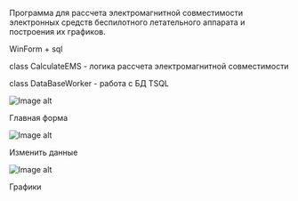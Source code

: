 Программа для рассчета электромагнитной совместимости электронных средств беспилотного летательного аппарата и построения их графиков. 

WinForm + sql

class CalculateEMS - логика рассчета электромагнитной совместимости

class DataBaseWorker - работа с БД TSQL 

![Image alt](https://downloader.disk.yandex.ru/preview/324db7d762daeb9b3d4ff2a66127ae174f9470fbe67650692ebe1ffa27272eb3/5e9e62be/Z6NyI79L7EUByRQIKNsiA7y69S3n6MXFZxTCpAQDqqjVPWPxOfmc2hak3l1pKqCJLNhOLt5oRZcrXv_cuyAviw==?uid=0&filename=hWA59Vq-Z1E.jpg&disposition=inline&hash=&limit=0&content_type=image%2Fjpeg&tknv=v2&owner_uid=154350443&size=1366x576)

Главная форма


![Image alt](https://downloader.disk.yandex.ru/preview/43a315a4b20905ea0b725ff190990b90cacb8c8f28678480ea46c938f868f400/5e9e626a/-2IobAE1ckop6_Iap16V2Ly69S3n6MXFZxTCpAQDqqiKXEzsr0dECvi2pyddzj4Vck9gU1KRXd_PmomMHwpqIQ==?uid=0&filename=4atb9SXiYXA.jpg&disposition=inline&hash=&limit=0&content_type=image%2Fjpeg&tknv=v2&owner_uid=154350443&size=1366x576)

Изменить данные

![Image alt](https://downloader.disk.yandex.ru/preview/1652baa14755bd24c364a856e9a5faacfe3287934dacc0627cad4bd37fea036b/5e9e61f4/Fe2a9rfUjH-1iZlOoqDAQby69S3n6MXFZxTCpAQDqqim18TGURhzx8MnDc3ktpISun9fRD9VlG7BVA2XXRAhEA==?uid=0&filename=QkWAK2sLsEs.jpg&disposition=inline&hash=&limit=0&content_type=image%2Fjpeg&tknv=v2&owner_uid=154350443&size=1015x477)

Графики
